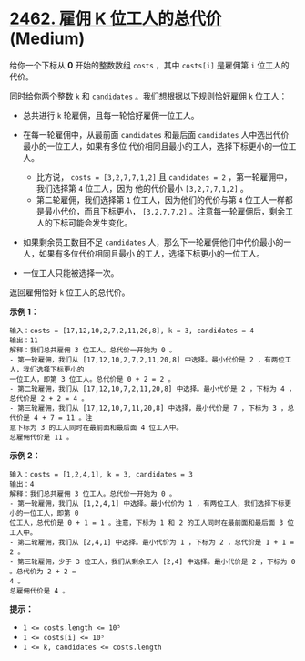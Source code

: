 # [2462. 雇佣 K 位工人的总代价][link] (Medium)

[link]: https://leetcode.cn/problems/total-cost-to-hire-k-workers/

给你一个下标从 **0** 开始的整数数组 `costs` ，其中 `costs[i]` 是雇佣第 `i` 位工人的代价。

同时给你两个整数 `k` 和 `candidates` 。我们想根据以下规则恰好雇佣 `k` 位工人：

- 总共进行 `k` 轮雇佣，且每一轮恰好雇佣一位工人。
- 在每一轮雇佣中，从最前面 `candidates` 和最后面 `candidates` 人中选出代价最小的一位工人，如果有多位
代价相同且最小的工人，选择下标更小的一位工人。

  - 比方说， `costs = [3,2,7,7,1,2]` 且 `candidates = 2` ，第一轮雇佣中，我们选择第 `4` 位工人，因为
他的代价最小 `[3,2,7,7,1,2]` 。
  - 第二轮雇佣，我们选择第 `1` 位工人，因为他们的代价与第 `4` 位工人一样都是最小代价，而且下标更小，
`[3,2,7,7,2]` 。注意每一轮雇佣后，剩余工人的下标可能会发生变化。
- 如果剩余员工数目不足 `candidates` 人，那么下一轮雇佣他们中代价最小的一人，如果有多位代价相同且最小
的工人，选择下标更小的一位工人。
- 一位工人只能被选择一次。

返回雇佣恰好 `k` 位工人的总代价。

**示例 1：**

```
输入：costs = [17,12,10,2,7,2,11,20,8], k = 3, candidates = 4
输出：11
解释：我们总共雇佣 3 位工人。总代价一开始为 0 。
- 第一轮雇佣，我们从 [17,12,10,2,7,2,11,20,8] 中选择。最小代价是 2 ，有两位工人，我们选择下标更小的
一位工人，即第 3 位工人。总代价是 0 + 2 = 2 。
- 第二轮雇佣，我们从 [17,12,10,7,2,11,20,8] 中选择。最小代价是 2 ，下标为 4 ，总代价是 2 + 2 = 4 。
- 第三轮雇佣，我们从 [17,12,10,7,11,20,8] 中选择，最小代价是 7 ，下标为 3 ，总代价是 4 + 7 = 11 。注
意下标为 3 的工人同时在最前面和最后面 4 位工人中。
总雇佣代价是 11 。
```

**示例 2：**

```
输入：costs = [1,2,4,1], k = 3, candidates = 3
输出：4
解释：我们总共雇佣 3 位工人。总代价一开始为 0 。
- 第一轮雇佣，我们从 [1,2,4,1] 中选择。最小代价为 1 ，有两位工人，我们选择下标更小的一位工人，即第 0
位工人，总代价是 0 + 1 = 1 。注意，下标为 1 和 2 的工人同时在最前面和最后面 3 位工人中。
- 第二轮雇佣，我们从 [2,4,1] 中选择。最小代价为 1 ，下标为 2 ，总代价是 1 + 1 = 2 。
- 第三轮雇佣，少于 3 位工人，我们从剩余工人 [2,4] 中选择。最小代价是 2 ，下标为 0 。总代价为 2 + 2 =
4 。
总雇佣代价是 4 。
```

**提示：**

- `1 <= costs.length <= 10⁵ `
- `1 <= costs[i] <= 10⁵`
- `1 <= k, candidates <= costs.length`
